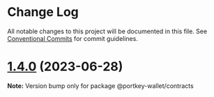 # Change Log

All notable changes to this project will be documented in this file.
See [Conventional Commits](https://conventionalcommits.org) for commit guidelines.

# [1.4.0](https://github.com/Aurora-ptk/portkey-wallet/compare/did-v1.3.0...did-v1.4.0) (2023-06-28)

**Note:** Version bump only for package @portkey-wallet/contracts
